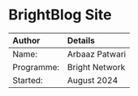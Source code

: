 # BrightBlog Site

| Author | Details |
|:--- |:--- |
| Name: | Arbaaz Patwari |
| Programme: | Bright Network |
| Started: | August 2024 |

